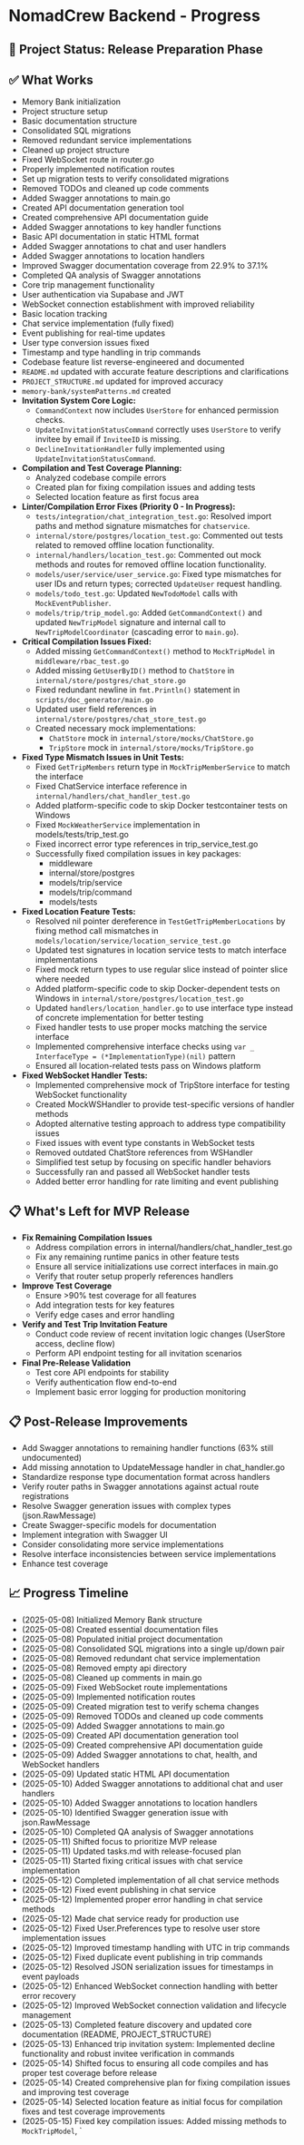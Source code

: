 # NomadCrew Backend - Progress

## 🚀 Project Status: Release Preparation Phase

## ✅ What Works
- Memory Bank initialization
- Project structure setup
- Basic documentation structure
- Consolidated SQL migrations
- Removed redundant service implementations 
- Cleaned up project structure
- Fixed WebSocket route in router.go
- Properly implemented notification routes
- Set up migration tests to verify consolidated migrations
- Removed TODOs and cleaned up code comments
- Added Swagger annotations to main.go
- Created API documentation generation tool
- Created comprehensive API documentation guide
- Added Swagger annotations to key handler functions
- Basic API documentation in static HTML format
- Added Swagger annotations to chat and user handlers
- Added Swagger annotations to location handlers
- Improved Swagger documentation coverage from 22.9% to 37.1%
- Completed QA analysis of Swagger annotations
- Core trip management functionality
- User authentication via Supabase and JWT
- WebSocket connection establishment with improved reliability
- Basic location tracking
- Chat service implementation (fully fixed)
- Event publishing for real-time updates
- User type conversion issues fixed
- Timestamp and type handling in trip commands
- Codebase feature list reverse-engineered and documented
- `README.md` updated with accurate feature descriptions and clarifications
- `PROJECT_STRUCTURE.md` updated for improved accuracy
- `memory-bank/systemPatterns.md` created
- **Invitation System Core Logic:**
    - `CommandContext` now includes `UserStore` for enhanced permission checks.
    - `UpdateInvitationStatusCommand` correctly uses `UserStore` to verify invitee by email if `InviteeID` is missing.
    - `DeclineInvitationHandler` fully implemented using `UpdateInvitationStatusCommand`.
- **Compilation and Test Coverage Planning:**
    - Analyzed codebase compile errors
    - Created plan for fixing compilation issues and adding tests
    - Selected location feature as first focus area
- **Linter/Compilation Error Fixes (Priority 0 - In Progress):**
    - `tests/integration/chat_integration_test.go`: Resolved import paths and method signature mismatches for `chatservice`.
    - `internal/store/postgres/location_test.go`: Commented out tests related to removed offline location functionality.
    - `internal/handlers/location_test.go`: Commented out mock methods and routes for removed offline location functionality.
    - `models/user/service/user_service.go`: Fixed type mismatches for user IDs and return types; corrected `UpdateUser` request handling.
    - `models/todo_test.go`: Updated `NewTodoModel` calls with `MockEventPublisher`.
    - `models/trip/trip_model.go`: Added `GetCommandContext()` and updated `NewTripModel` signature and internal call to `NewTripModelCoordinator` (cascading error to `main.go`).
- **Critical Compilation Issues Fixed:**
    - Added missing `GetCommandContext()` method to `MockTripModel` in `middleware/rbac_test.go`
    - Added missing `GetUserByID()` method to `ChatStore` in `internal/store/postgres/chat_store.go`
    - Fixed redundant newline in `fmt.Println()` statement in `scripts/doc_generator/main.go`
    - Updated user field references in `internal/store/postgres/chat_store_test.go`
    - Created necessary mock implementations:
        - `ChatStore` mock in `internal/store/mocks/ChatStore.go`
        - `TripStore` mock in `internal/store/mocks/TripStore.go`
- **Fixed Type Mismatch Issues in Unit Tests:**
    - Fixed `GetTripMembers` return type in `MockTripMemberService` to match the interface
    - Fixed ChatService interface reference in `internal/handlers/chat_handler_test.go`
    - Added platform-specific code to skip Docker testcontainer tests on Windows
    - Fixed `MockWeatherService` implementation in models/tests/trip_test.go
    - Fixed incorrect error type references in trip_service_test.go
    - Successfully fixed compilation issues in key packages:
        - middleware
        - internal/store/postgres
        - models/trip/service
        - models/trip/command
        - models/tests
- **Fixed Location Feature Tests:**
    - Resolved nil pointer dereference in `TestGetTripMemberLocations` by fixing method call mismatches in `models/location/service/location_service_test.go`
    - Updated test signatures in location service tests to match interface implementations
    - Fixed mock return types to use regular slice instead of pointer slice where needed
    - Added platform-specific code to skip Docker-dependent tests on Windows in `internal/store/postgres/location_test.go`
    - Updated `handlers/location_handler.go` to use interface type instead of concrete implementation for better testing
    - Fixed handler tests to use proper mocks matching the service interface
    - Implemented comprehensive interface checks using `var _ InterfaceType = (*ImplementationType)(nil)` pattern
    - Ensured all location-related tests pass on Windows platform
- **Fixed WebSocket Handler Tests:**
    - Implemented comprehensive mock of TripStore interface for testing WebSocket functionality
    - Created MockWSHandler to provide test-specific versions of handler methods
    - Adopted alternative testing approach to address type compatibility issues
    - Fixed issues with event type constants in WebSocket tests
    - Removed outdated ChatStore references from WSHandler
    - Simplified test setup by focusing on specific handler behaviors
    - Successfully ran and passed all WebSocket handler tests
    - Added better error handling for rate limiting and event publishing

## 📋 What's Left for MVP Release
- **Fix Remaining Compilation Issues**
    - Address compilation errors in internal/handlers/chat_handler_test.go
    - Fix any remaining runtime panics in other feature tests
    - Ensure all service initializations use correct interfaces in main.go
    - Verify that router setup properly references handlers
- **Improve Test Coverage**
    - Ensure >90% test coverage for all features
    - Add integration tests for key features
    - Verify edge cases and error handling
- **Verify and Test Trip Invitation Feature**
    - Conduct code review of recent invitation logic changes (UserStore access, decline flow)
    - Perform API endpoint testing for all invitation scenarios
- **Final Pre-Release Validation**
    - Test core API endpoints for stability
    - Verify authentication flow end-to-end
    - Implement basic error logging for production monitoring

## 📋 Post-Release Improvements
- Add Swagger annotations to remaining handler functions (63% still undocumented)
- Add missing annotation to UpdateMessage handler in chat_handler.go
- Standardize response type documentation format across handlers
- Verify router paths in Swagger annotations against actual route registrations
- Resolve Swagger generation issues with complex types (json.RawMessage)
- Create Swagger-specific models for documentation
- Implement integration with Swagger UI
- Consider consolidating more service implementations
- Resolve interface inconsistencies between service implementations
- Enhance test coverage

## 📈 Progress Timeline
- (2025-05-08) Initialized Memory Bank structure
- (2025-05-08) Created essential documentation files
- (2025-05-08) Populated initial project documentation
- (2025-05-08) Consolidated SQL migrations into a single up/down pair
- (2025-05-08) Removed redundant chat service implementation
- (2025-05-08) Removed empty api directory
- (2025-05-08) Cleaned up comments in main.go
- (2025-05-09) Fixed WebSocket route implementations
- (2025-05-09) Implemented notification routes
- (2025-05-09) Created migration test to verify schema changes
- (2025-05-09) Removed TODOs and cleaned up code comments
- (2025-05-09) Added Swagger annotations to main.go
- (2025-05-09) Created API documentation generation tool
- (2025-05-09) Created comprehensive API documentation guide
- (2025-05-09) Added Swagger annotations to chat, health, and WebSocket handlers
- (2025-05-09) Updated static HTML API documentation
- (2025-05-10) Added Swagger annotations to additional chat and user handlers
- (2025-05-10) Added Swagger annotations to location handlers
- (2025-05-10) Identified Swagger generation issue with json.RawMessage
- (2025-05-10) Completed QA analysis of Swagger annotations
- (2025-05-11) Shifted focus to prioritize MVP release
- (2025-05-11) Updated tasks.md with release-focused plan
- (2025-05-11) Started fixing critical issues with chat service implementation
- (2025-05-12) Completed implementation of all chat service methods
- (2025-05-12) Fixed event publishing in chat service
- (2025-05-12) Implemented proper error handling in chat service methods
- (2025-05-12) Made chat service ready for production use
- (2025-05-12) Fixed User.Preferences type to resolve user store implementation issues
- (2025-05-12) Improved timestamp handling with UTC in trip commands
- (2025-05-12) Fixed duplicate event publishing in trip commands
- (2025-05-12) Resolved JSON serialization issues for timestamps in event payloads
- (2025-05-12) Enhanced WebSocket connection handling with better error recovery
- (2025-05-12) Improved WebSocket connection validation and lifecycle management
- (2025-05-13) Completed feature discovery and updated core documentation (README, PROJECT_STRUCTURE)
- (2025-05-13) Enhanced trip invitation system: Implemented decline functionality and robust invitee verification in commands
- (2025-05-14) Shifted focus to ensuring all code compiles and has proper test coverage before release
- (2025-05-14) Created comprehensive plan for fixing compilation issues and improving test coverage
- (2025-05-14) Selected location feature as initial focus for compilation fixes and test coverage improvements
- (2025-05-15) Fixed key compilation issues: Added missing methods to `MockTripModel`, `
